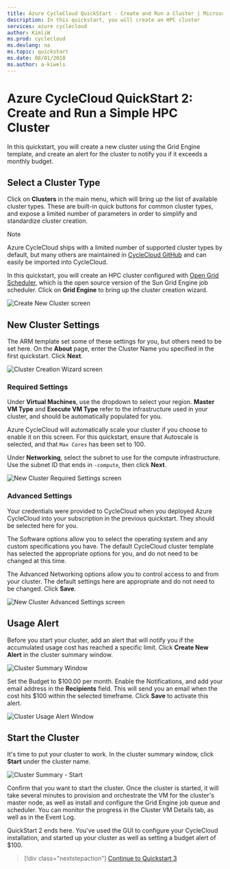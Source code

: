 ```yaml
---
title: Azure CycleCloud QuickStart - Create and Run a Cluster | Microsoft Docs
description: In this quickstart, you will create an HPC cluster
services: azure cyclecloud
author: KimliW
ms.prod: cyclecloud
ms.devlang: na
ms.topic: quickstart
ms.date: 08/01/2018
ms.author: a-kiwels
---
```


# Azure CycleCloud QuickStart 2: Create and Run a Simple HPC Cluster

In this quickstart, you will create a new cluster using the Grid Engine template, and create an alert for the cluster to notify you if it exceeds a monthly budget.

## Select a Cluster Type

Click on **Clusters** in the main menu, which will bring up the list of available cluster types. These are built-in quick buttons for common cluster types, and expose a limited number of parameters in order to simplify and standardize cluster creation.

> [!NOTE]
> Azure CycleCloud ships with a limited number of supported cluster types by default, but many others are maintained in [CycleCloud GitHub](https://github.com/cyclecloud) and can easily be imported into CycleCloud.

In this quickstart, you will create an HPC cluster configured with [Open Grid Scheduler](http://gridscheduler.sourceforge.net/), which is the open source version of the Sun Grid Engine job scheduler. Click on **Grid Engine** to bring up the cluster creation wizard.

![Create New Cluster screen](~/images/create-new-cluster.png)

## New Cluster Settings

The ARM template set some of these settings for you, but others need to be set here. On the **About** page, enter the Cluster Name you specified in the first quickstart. Click **Next**.

![Cluster Creation Wizard screen](~/images/quickstart-new-cluster.png)

### Required Settings

Under **Virtual Machines**, use the dropdown to select your region. **Master VM Type** and **Execute VM Type** refer to the infrastructure used in your cluster, and should be automatically populated for you.

Azure CycleCloud will automatically scale your cluster if you choose to enable it on this screen. For this quickstart, ensure that Autoscale is selected, and that `Max Cores` has been set to 100.

Under **Networking**, select the subnet to use for the compute infrastructure. Use the subnet ID that ends in `-compute`, then click **Next**.

![New Cluster Required Settings screen](~/images/quickstart-required-settings.png)

### Advanced Settings

Your credentials were provided to CycleCloud when you deployed Azure CycleCloud into your subscription in the previous quickstart. They should be selected here for you.

The Software options allow you to select the operating system and any custom specifications you have. The default CycleCloud cluster template has selected the appropriate options for you, and do not need to be changed at this time.

The Advanced Networking options allow you to control access to and from your cluster. The default settings here are appropriate and do not need to be changed. Click **Save**.

![New Cluster Advanced Settings screen](~/images/quickstart-advanced-settings.png)

## Usage Alert

Before you start your cluster, add an alert that will notify you if the accumulated usage cost has reached a specific limit. Click **Create New Alert** in the cluster summary window.

![Cluster Summary Window](~/images/cluster-usage-alert.png)

Set the Budget to $100.00 per month. Enable the Notifications, and add your email address in the **Recipients** field. This will send you an email when the cost hits $100 within the selected timeframe. Click **Save** to activate this alert.

![Cluster Usage Alert Window](~/images/create-new-alert.png)

## Start the Cluster

It's time to put your cluster to work. In the cluster summary window, click **Start** under the cluster name.

![Cluster Summary - Start](~/images/start-cluster.png)

Confirm that you want to start the cluster. Once the cluster is started, it will take several minutes to provision and orchestrate the VM for the cluster's master node, as well as install and configure the Grid Engine job queue and scheduler. You can monitor the progress in the Cluster VM Details tab, as well as in the Event Log.

QuickStart 2 ends here. You've used the GUI to configure your CycleCloud installation, and started up your cluster as well as setting a budget alert of $100.

> [!div class="nextstepaction"]
> [Continue to Quickstart 3](quickstart-submit-jobs.md)
